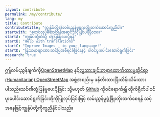 ```yaml
---
layout: contribute
permalink: /my/contribute/
lang: my
title: Contribute
contributetitle: "ကျွန်ုပ်တို့၏လမ်းညွှန်မှုများတိုးတက်အောင်ကူညီပါ။"
startwith: "စတင်လုပ်ဆောင်ရန်အဆင်သင့်ဖြစ်ပါပြီလား။"
startA: "ကျွန်ုပ်တို့ထံသို့ တုံ့ပြန်မှုပေးပို့ရန်"
startB: "Help with translations"
startC: "Improve Images - in your language!"
startD: "ပြဿနာများအားတင်ပြအစီရင်ခံခြင်းနှင့် ပါဝင်ပူးပေါင်းဆောင်ရွက်ခြင်း"
nosearch: true
---
```

ဤလမ်းညွှန်ချက်ကို[OpenStreetMap](http://www.openstreetmap.org/) နှင့်[လူသားချင်းစာနာထောက်ထားမှုဆိုင်ရာ (Humanitarian) OpenStreetMap](http://hotosm.org/) အဖွဲ့အစည်းမှ ဖန်တီးထားပြီးထိန်းသိမ်းထားပါသည်။သင်၏တုံ့ပြန်မှုပေးပို့ခြင်း သို့မဟုတ် [Github](http://github.com/hotosm/learnosm) ကိုဝင်ရောက်၍ တိုက်ရိုက်ပါဝင်ပူးပေါင်းဆောင်ရွက်ခြင်းတို့ကိုပြုလုပ်ခြင်းဖြင့် လမ်းညွှန်မှုဖွံ့ဖြိုးတိုးတက်စေရန်  သင့်အနေဖြင့်ကျွန်ုပ်တို့ကိုကူညီနိုင်ပါသည်။
